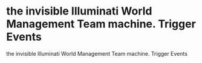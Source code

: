 # the invisible Illuminati World Management Team machine. Trigger Events

the invisible Illuminati World Management Team machine. Trigger Events